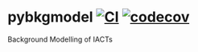 # pybkgmodel [![CI](https://github.com/cta-observatory/pybkgmodel/actions/workflows/ci.yml/badge.svg)](https://github.com/cta-observatory/pybkgmodel/actions/workflows/ci.yml) [![codecov](https://codecov.io/gh/cta-observatory/pybkgmodel/branch/main/graph/badge.svg?token=WsJUEfyBsv)](https://codecov.io/gh/cta-observatory/pybkgmodel)
Background Modelling of IACTs
